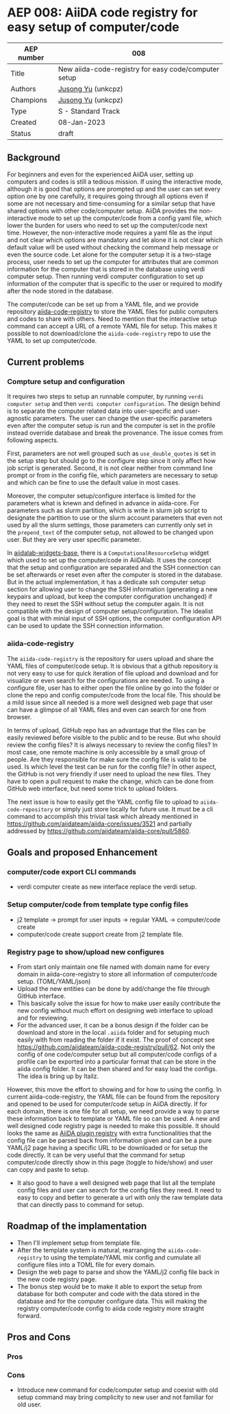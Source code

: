 # AEP 008: AiiDA code registry for easy setup of computer/code

| AEP number | 008                                                          |
|------------|--------------------------------------------------------------|
| Title      | New aiida-code-registry for easy code/computer setup                  |
| Authors    | [Jusong Yu](mailto:jusong.yu@psi.ch) (unkcpz) |
| Champions  | [Jusong Yu](mailto:jusong.yu@psi.ch) (unkcpz) |
| Type       | S - Standard Track                                                |
| Created    | 08-Jan-2023                                                  |
| Status     | draft                                                  |

## Background 

For beginners and even for the experienced AiiDA user, setting up computers and codes is still a tedious mission. If using the interactive mode, although it is good that options are prompted up and the user can set every option one by one carefully, it requires going through all options even if some are not necessary and time-consuming for a similar setup that have shared options with other code/computer setup. AiiDA provides the non-interactive mode to set up the computer/code from a config yaml file, which lower the burden for users who need to set up the computer/code next time. However, the non-interactive mode requires a yaml file as the input and not clear which options are mandatory and let alone it is not clear which default value will be used without checking the command help message or even the source code. Let alone for the computer setup it is a two-stage process, user needs to set up the computer for attributes that are common information for the computer that is stored in the database using verdi computer setup. Then running verdi computer configuration <transport> <label> to set up information of the computer that is specific to the user or required to modify after the node stored in the database.

The computer/code can be set up from a YAML file, and we provide repository [aiida-code-registry](https://github.com/aiidateam/aiida-code-registry) to store the YAML files for public computers and codes to share with others. Need to mention that the interactive setup command can accept a URL of a remote YAML file for setup. This makes it possible to not download/clone the `aiida-code-registry` repo to use the YAML to set up computer/code.

## Current problems

### Compture setup and configuration

It requires two steps to setup an runnable computer, by running `verdi computer setup` and then `verdi computer configuration`.
The design behind is to separate the computer related data into user-specific and user-agnostic parameters. 
The user can change the user-specific parameters even after the computer setup is run and the computer is set in the profile instead override database and break the provenance.
The issue comes from following aspects.

First, parameters are not well grouped such as `use_double_quotes` is set in the setup step but should go to the configure step since it only affect how job script is generated.
Second, it is not clear neither from command line prompt or from in the config file, which parameters are necessary to setup and which can be fine to use the default value in most cases.

Moreover, the computer setup/configure interface is limited for the parameters what is knewn and defined in advance in aiida-core. 
For parameters such as slurm partition, which is write in slurm job script to designate the partition to use or the slurm account parameters that even not used by all the slurm settings, those parameters can currently only set in the `prepend_text` of the computer setup, not allowed to be changed upon user.
But they are very user specific parameter.

In [aiidalab-widgets-base](https://github.com/aiidalab/aiidalab-widgets-base/blob/master/aiidalab_widgets_base/computational_resources.py), there is a `ComputationalResourceSetup` widget which used to set up the computer/code in AiiDAlab.
It uses the concept that the setup and configuration are separated and the SSH connection can be set afterwards or reset even after the computer is stored in the database.
But in the actual implementation, it has a dedicate ssh computer setup section for allowing user to change the SSH information (generating a new keypairs and upload, but keep the computer configuration unchanged) if they need to reset the SSH without setup the computer again.
It is not compatible with the design of computer setup/configuration.
The idealist goal is that with minial input of SSH options, the computer configuration API can be used to update the SSH connection information.

### aiida-code-registry

The `aiida-code-registry` is the repository for users upload and share the YAML files of computer/code setup. 
It is obvious that a github repository is not very easy to use for quick iteration of file upload and download and for visualize or even search for the configurations are needed. 
To using a configure file, user has to either open the file online by go into the folder or clone the repo and config computer/code from the local file.
This should be a mild issue since all needed is a more well designed web page that user can have a glimpse of all YAML files and even can search for one from browser. 

In terms of upload, GitHub repo has an advantage that the files can be easily reviewed before visible to the public and to be reuse. 
But who should review the config files? It is always necessary to review the config files? 
In most case, one remote machine is only accessible by a small group of people. 
Are they responsible for make sure the config file is valid to be used.
Is which level the test can be run for the config file?
In other aspect, the GitHub is not very friendly if user need to upload the new files. 
They have to open a pull request to make the change, which can be done from GitHub web interface, but need some trick to upload folders.

The next issue is how to easily get the YAML config file to upload to `aiida-code-repository` or simply just store locally for future use.
It must be a cli command to accomplish this trivial task which already mentioned in https://github.com/aiidateam/aiida-core/issues/3521 and partially addressed by https://github.com/aiidateam/aiida-core/pull/5860.

## Goals and proposed Enhancement

### computer/code export CLI commands

- verdi computer create as new interface replace the verdi setup.

### Setup computer/code from template type config files

- j2 template -> prompt for user inputs -> regular YAML -> computer/code create
- computer/code create support create from j2 template file.

### Registry page to show/upload new configures

- From start only maintain one file named with domain name for every domain in aiida-core-registry to store all information of computer/code setup. (TOML/YAML/json) 
- Upload the new entities can be done by add/change the file through GitHub interface. 
- This basically solve the issue for how to make user easily contribute the new config without much effort on designing web interface to upload and for reviewing.
- For the advanced user, it can be a bonus design if the folder can be download and store in the local `.aiida` folder and for setuping much easily with from reading the folder if it exist. The proof of concept see https://github.com/aiidateam/aiida-code-registry/pull/62. Not only the config of one code/computer setup but all computer/code configs of a profile can be exported into a particular format that can be store in the aiida config folder. It can be then shared and for easy load the configs. The idea is bring up by ltailz.

However, this move the effort to showing and for how to using the config. 
In current aiida-code-registry, the YAML file can be found from the repository and opened to be used for computer/code setup in AiiDA directly. 
If for each domain, there is one file for all setup, we need provide a way to parse these information back to template or YAML file so can be used.
A new and well designed code registry page is needed to make this possible.
It should looks the same as [AiiDA plugin registry](https://aiidateam.github.io/aiida-registry/) with extra functionalities that the config file can be parsed back from information given and can be a pure YAML/j2 page having a specific URL to be downloaded or for setup the code directly.
It can be very useful that the command for setup computer/code directly show in this page (toggle to hide/show) and user can copy and paste to setup.

- It also good to have a well designed web page that list all the template config files and user can search for the config files they need. It need to easy to copy and better to generate a url with only the raw template data that can directly pass to command for setup.

## Roadmap of the implamentation

- Then I'll implement setup from template file.
- After the template system is matural, rearranging the `aiida-code-registry` to using the template/YAML mix config and cumulate all configure files into a TOML file for every domain.
- Design the web page to parse and show the YAML/j2 config file back in the new code registry page.
- The bonus step would be to make it able to export the setup from database for both computer and code with the data stored in the database and for the computer configure data. This will making the registry computer/code config to aiida code registry more straight forward.

## Pros and Cons 

### Pros

### Cons
* Introduce new command for code/computer setup and coexist with old setup command may bring complicity to new user and not familiar for old user.
